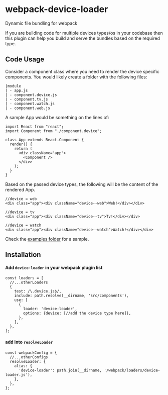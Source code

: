 # webpack-device-loader
Dynamic file bundling for webpack

If you are building code for multiple devices types/os in your codebase then this plugin can help you build and serve the bundles based on the required type.


## Code Usage

Consider a component class where you need to render the device specific components. You would likely create a folder with the following files:
```
|module
| - app.js
| - component.device.js
| - component.tv.js
| - component.watch.js
| - component.web.js
```

A sample App would be something on the lines of:
```
import React from "react";
import Component from "./component.device";

class App extends React.Component {
  render() {
    return (
      <div className="app">
        <Component />
      </div>
    );
  }
}
```

Based on the passed device types, the following will be the content of the rendered App.
```
//device = web
<div class="app"><div className="device--web">Web!</div></div>

//device = tv
<div class="app"><div className="device--tv">Tv!</div></div>

//device = watch
<div class="app"><div className="device--watch">Watch!</div></div>
```
Check the [examples folder](https://github.com/yashatgit/webpack-device-loader/tree/master/example) for a sample.


## Installation

#### Add `device-loader` in your webpack plugin list

```
const loaders = [
  //...otherLoaders
  {
    test: /\.device.js$/,
    include: path.resolve(__dirname, 'src/components'),
    use: [
      {
        loader: 'device-loader',
        options: {device: [//add the device type here]},
      },
    ],
  },
];
```

#### add into `resolveLoader` 
```
const webpackConfig = {
  //...otherConfigs
  resolveLoader: {
    alias: {
      'device-loader': path.join(__dirname, '/webpack/loaders/device-loader.js'),
    },
  },
};
```
